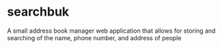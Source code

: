# searchbuk

A small address book manager web application that 
allows for storing and searching of the name,
phone number, and address of people